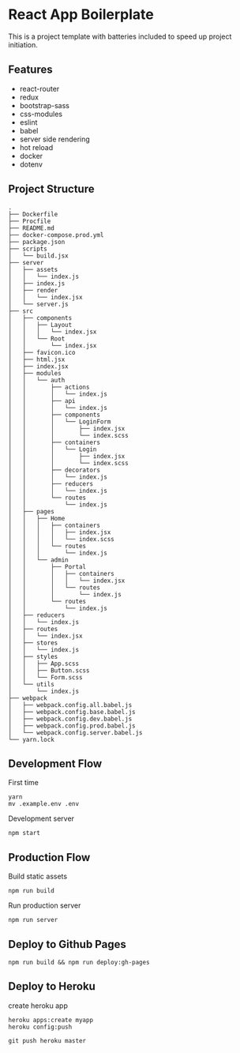 # React App Boilerplate

This is a project template with batteries included to speed up project initiation.

## Features

*   react-router
*   redux
*   bootstrap-sass
*   css-modules
*   eslint
*   babel
*   server side rendering
*   hot reload
*   docker
*   dotenv

## Project Structure

```
.
├── Dockerfile
├── Procfile
├── README.md
├── docker-compose.prod.yml
├── package.json
├── scripts
│   └── build.jsx
├── server
│   ├── assets
│   │   └── index.js
│   ├── index.js
│   ├── render
│   │   └── index.jsx
│   └── server.js
├── src
│   ├── components
│   │   ├── Layout
│   │   │   └── index.jsx
│   │   └── Root
│   │       └── index.jsx
│   ├── favicon.ico
│   ├── html.jsx
│   ├── index.jsx
│   ├── modules
│   │   └── auth
│   │       ├── actions
│   │       │   └── index.js
│   │       ├── api
│   │       │   └── index.js
│   │       ├── components
│   │       │   └── LoginForm
│   │       │       ├── index.jsx
│   │       │       └── index.scss
│   │       ├── containers
│   │       │   └── Login
│   │       │       ├── index.jsx
│   │       │       └── index.scss
│   │       ├── decorators
│   │       │   └── index.js
│   │       ├── reducers
│   │       │   └── index.js
│   │       └── routes
│   │           └── index.js
│   ├── pages
│   │   ├── Home
│   │   │   ├── containers
│   │   │   │   ├── index.jsx
│   │   │   │   └── index.scss
│   │   │   └── routes
│   │   │       └── index.js
│   │   └── admin
│   │       ├── Portal
│   │       │   ├── containers
│   │       │   │   └── index.jsx
│   │       │   └── routes
│   │       │       └── index.js
│   │       └── routes
│   │           └── index.js
│   ├── reducers
│   │   └── index.js
│   ├── routes
│   │   └── index.jsx
│   ├── stores
│   │   └── index.js
│   ├── styles
│   │   ├── App.scss
│   │   ├── Button.scss
│   │   └── Form.scss
│   └── utils
│       └── index.js
├── webpack
│   ├── webpack.config.all.babel.js
│   ├── webpack.config.base.babel.js
│   ├── webpack.config.dev.babel.js
│   ├── webpack.config.prod.babel.js
│   └── webpack.config.server.babel.js
└── yarn.lock
```

## Development Flow

First time
```
yarn
mv .example.env .env
```

Development server
```
npm start
```

## Production Flow

Build static assets
```
npm run build
```

Run production server
```
npm run server
```

## Deploy to Github Pages

```
npm run build && npm run deploy:gh-pages
```

## Deploy to Heroku

create heroku app
```
heroku apps:create myapp
heroku config:push
```

```
git push heroku master
```
